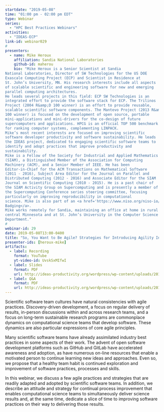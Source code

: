 ```yaml
---
startdate: "2019-05-08"
time: "01:00 pm - 02:00 pm EDT"
type: Webinar
series:
  - "HPC Best Practices Webinars"
activities:
  - "IDEAS-ECP"
link-id: webinar029
#
presenters:
  - name: Mike Heroux
    affiliation: Sandia National Laboratories
    github-id: maherou
    bio: "Mike Heroux is a Senior Scientist at Sandia
National Laboratories, Director of SW Technologies for the US DOE
Exascale Computing Project (ECP) and Scientist in Residence at
St. John’s University, MN. His research interests include all aspects
of scalable scientific and engineering software for new and emerging
parallel computing architectures.
He leads several projects in this field: ECP SW Technologies is an
integrated effort to provide the software stack for ECP. The Trilinos
Project (2004 R&amp;D 100 winner) is an effort to provide reusable,
scalable scientific software components. The Mantevo Project (2013 R&amp;D
100 winner) is focused on the development of open source, portable
mini-applications and mini-drivers for the co-design of future
supercomputers and applications. HPCG is an official TOP 500 benchmark
for ranking computer systems, complementing LINPACK.
Mike’s most recent interests are focused on improving scientific
software developer productivity and software sustainability. He leads
the IDEAS project, dedicated to engaging scientific software teams to
identify and adopt practices that improve productivity and
sustainability.
Mike is a Fellow of the Society for Industrial and Applied Mathematics
(SIAM), a Distinguished Member of the Association for Computing
Machinery (ACM), and a Senior Member of IEEE. He has been
Editor-in-Chief for the ACM Transactions on Mathematical Software
(2011 - 2016), Subject Area Editor for the Journal on Parallel and
Distributed Computing (2012 - 2016) and Associate Editor for the SIAM
Journal on Scientific Computing (2010 - 2015). He is a past chair of
the SIAM Activity Group on Supercomputing and is presently a member of
the Supercomputing Conference series steering committee, focusing
particularly on improving reproducibility in computational
science. Mike is also part of an <a href='https://www.niso.org/niso-io/2019/01/new-niso-project-badging-scheme-reproducibility-computational-and-computing'>NISO committee on Reproducibility
Badging</a>.
Mike works remotely for Sandia, maintaining an office at home in rural
central Minnesota and at St. John’s University in the Computer Science
Department."
#
webinar-id: 29
date: 2019-05-08T13:00-0400
title: "So, You Want to Be Agile? Strategies for Introducing Agility Into Your Scientific Software Project"
presenter-ids: [heroux-mike]
artifacts:
  - label: Recording
    format: YouTube
    yt-video-id: UvskSxMIfwI
  - label: Slides
    format: PDF
    url: http://ideas-productivity.org/wordpress/wp-content/uploads/2019/05/webinar029-agile.pdf
  - label: Q&A
    format: PDF
    url: http://ideas-productivity.org/wordpress/wp-content/uploads/2019/05/webinar029-agile-qa.pdf
---
```

Scientific software team cultures have natural consistencies with
agile practices. Discovery-driven development, a focus on regular
delivery of results, in-person discussions within and across research
teams, and a focus on long-term sustainable research programs are
commonplace dynamics on computational science teams that develop
software. These dynamics are also particular expressions of core agile
principles.  

Many scientific software teams have already assimilated industry best
practices in some aspects of their work. The advent of open software
development platforms such as GitHub and GitLab have accelerated
awareness and adoption, as have numerous on-line resources that enable
a motivated person to continue learning new ideas and approaches. Even
so, we propose that a healthy team habit is continued exploration and
improvement of software practices, processes and skills.

In this webinar, we discuss a few agile practices and strategies that
are readily adapted and adopted by scientific software teams. In
addition, we describe an attitude and strategy for continual process
improvement that enables computational science teams to simultaneously
deliver science results and, at the same time, dedicate a slice of
time to improving software practices on their way to delivering those
results.

